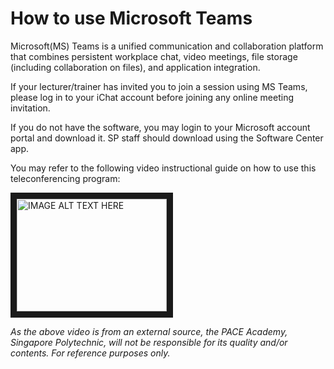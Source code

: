 # How to use Microsoft Teams

Microsoft(MS) Teams is a unified communication and collaboration platform that combines persistent workplace chat, video meetings, file storage (including collaboration on files), and application integration. 

If your lecturer/trainer has invited you to join a session using MS Teams, please log in to your iChat account before joining any online meeting invitation.

If you do not have the software, you may login to your Microsoft account portal and download it. SP staff should download using the Software Center app.

You may refer to the following video instructional guide on how to use this teleconferencing program:

<a href="http://www.youtube.com/watch?feature=player_embedded&v=OxfukizkyCA
" target="_blank"><img src="http://img.youtube.com/vi/OxfukizkyCA/0.jpg" 
alt="IMAGE ALT TEXT HERE" width="240" height="180" border="10" /></a>

*As the above video is from an external source, the PACE Academy, Singapore Polytechnic, will not be responsible for its quality and/or contents. For reference purposes only.*
